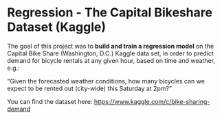 # Regression - The Capital Bikeshare Dataset (Kaggle)

The goal of this project was to **build and train a regression model** on the Capital Bike Share (Washington, D.C.) Kaggle data set, in order to predict demand for bicycle rentals at any given hour, based on time and weather, e.g.:

“Given the forecasted weather conditions, how many bicycles can we expect to be rented out (city-wide) this Saturday at 2pm?”

You can find the dataset here: https://www.kaggle.com/c/bike-sharing-demand
